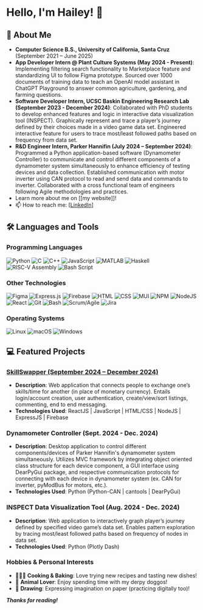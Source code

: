 # Hello, I'm Hailey! 👋

## 🚀 About Me
- **Computer Science B.S., University of California, Santa Cruz** (September 2021 – June 2025)
- **App Developer Intern @ Plant Culture Systems (May 2024 - Present)**: Implementing filtering search functionality to Marketplace feature and standardizing UI to follow Figma prototype. Sourced over 1000 documents of training data to teach an OpenAI model assistant in ChatGPT Playground to answer common agriculture, gardening, and farming questions.
- **Software Developer Intern, UCSC Baskin Engineering Research Lab (September 2023 - December 2024)**: Collaborated with PhD students to develop enhanced features and logic in interactive data visualization tool (INSPECT). Graphically represent and trace a player’s journey defined by their choices made in a video game data set. Engineered interactive feature for users to trace most/least followed paths based on frequency from data set.
- **R&D Engineer Intern, Parker Hannifin (July 2024 – September 2024)**: Programmed a Python application-based software (Dynamometer Controller) to communicate and control different components of a dynamometer system simultaneously to enhance efficiency of testing devices and data collection. Established communication with motor inverter using CAN protocol to read and send data and commands to inverter. Collaborated with a cross functional team of engineers following Agile methodologies and practices.
- Learn more about me on [[my website]]!
- 📫 How to reach me: [[LinkedIn](https://www.linkedin.com/in/haileyhemmingsen/)]

## 🛠️ Languages and Tools

### Programming Languages
![Python](https://img.shields.io/badge/Python-3670A0?style=for-the-badge&logo=python&logoColor=ffdd54)
![C](https://img.shields.io/badge/C-00599C?style=for-the-badge&logo=c&logoColor=white)
![C++](https://img.shields.io/badge/C%2B%2B-00599C?style=for-the-badge&logo=c%2B%2B&logoColor=white)
![JavaScript](https://img.shields.io/badge/JavaScript-F7DF1E?style=for-the-badge&logo=javascript&logoColor=black)
![MATLAB](https://img.shields.io/badge/MATLAB-EA3A30?style=for-the-badge&logo=matlab&logoColor=white)
![Haskell](https://img.shields.io/badge/Haskell-5E5086?style=for-the-badge&logo=haskell&logoColor=white)
![RISC-V Assembly](https://img.shields.io/badge/RISC-V-1F7A1D?style=for-the-badge&logo=riscv&logoColor=white)
![Bash Script](https://img.shields.io/badge/bash_script-%23121011.svg?style=for-the-badge&logo=gnu-bash&logoColor=white)

### Other Technologies
![Figma](https://img.shields.io/badge/figma-%23F24E1E.svg?style=for-the-badge&logo=figma&logoColor=white)
![Express.js](https://img.shields.io/badge/express.js-%23404d59.svg?style=for-the-badge&logo=express&logoColor=%2361DAFB)
![Firebase](https://img.shields.io/badge/Firebase-FFCA28?style=for-the-badge&logo=firebase&logoColor=black)
![HTML](https://img.shields.io/badge/HTML-E34F26?style=for-the-badge&logo=html5&logoColor=white)
![CSS](https://img.shields.io/badge/CSS-1572B6?style=for-the-badge&logo=css3&logoColor=white)
![MUI](https://img.shields.io/badge/MUI-%230081CB.svg?style=for-the-badge&logo=mui&logoColor=white)
![NPM](https://img.shields.io/badge/NPM-%23CB3837.svg?style=for-the-badge&logo=npm&logoColor=white)
![NodeJS](https://img.shields.io/badge/node.js-6DA55F?style=for-the-badge&logo=node.js&logoColor=white)
![React](https://img.shields.io/badge/react-%2320232a.svg?style=for-the-badge&logo=react&logoColor=%2361DAFB)
![Git](https://img.shields.io/badge/Git-F05032?style=for-the-badge&logo=git&logoColor=white)
![Bash](https://img.shields.io/badge/Bash-4EAA25?style=for-the-badge&logo=gnubash&logoColor=white)
![Scrum/Agile](https://img.shields.io/badge/Scrum/Agile-0E4C92?style=for-the-badge&logo=none&logoColor=white)
![Jira](https://img.shields.io/badge/jira-%230A0FFF.svg?style=for-the-badge&logo=jira&logoColor=white)

### Operating Systems
![Linux](https://img.shields.io/badge/Linux-FCC624?style=for-the-badge&logo=linux&logoColor=black)
![macOS](https://img.shields.io/badge/macOS-000000?style=for-the-badge&logo=apple&logoColor=white)
![Windows](https://img.shields.io/badge/Windows-0078D6?style=for-the-badge&logo=microsoftwindows&logoColor=white)

## 💻 Featured Projects

### [SkillSwapper (September 2024 – December 2024)](https://github.com/haileyhemmingsen/skillswapper)
- **Description**: Web application that connects people to exchange one’s skills/time for another (in place of monetary currency). Entails login/account creation, user authentication, create/view/sort listings, commenting, end to end messaging.
- **Technologies Used**: ReactJS | JavaScript | HTML/CSS | NodeJS | ExpressJS | Firebase

### Dynamometer Controller (Sept. 2024 - Dec. 2024)
- **Description**: Desktop application to control different components/devices of Parker Hannifin's dynamometer system simultaneously. Utilizes MVC framework by integrating object oriented class structure for each device component, a GUI interface using DearPyGui package, and respective communication protocols for connecting with each device in dynamometer system (ex. CAN for inverter, pyModBus for motors, etc.).
- **Technologies Used**: Python (Python-CAN | cantools | DearPyGui)

### INSPECT Data Visualization Tool (Aug. 2024 - Dec. 2024)
- **Description**: Web application to interactively graph player’s journey defined by specified video game’s data set. Enables pattern exploration by tracing most/least followed paths based on frequency of nodes in data set.
- **Technologies Used**: Python (Plotly Dash)

### Hobbies & Personal Interests
- 👩🏻‍🍳 **Cooking & Baking**: Love trying new recipes and tasting new dishes!
- 🐾 **Animal Lover**: Enjoy spending time with my derpy doggos!
- 🎨 **Drawing**: Expressing imagination on paper (practicing digitally too)!


***Thanks for reading!***
